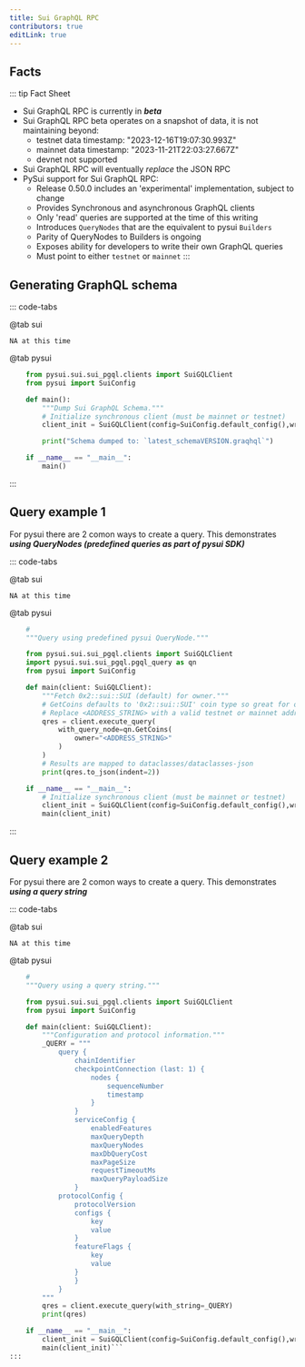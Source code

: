 ```yaml
---
title: Sui GraphQL RPC
contributors: true
editLink: true
---
```


## Facts

::: tip Fact Sheet

- Sui GraphQL RPC is currently in **_beta_**
- Sui GraphQL RPC beta operates on a snapshot of data, it is not maintaining beyond:
  - testnet data timestamp: "2023-12-16T19:07:30.993Z"
  - mainnet data timestamp: "2023-11-21T22:03:27.667Z"
  - devnet not supported
- Sui GraphQL RPC will eventually _replace_ the JSON RPC
- PySui support for Sui GraphQL RPC:
    - Release 0.50.0 includes an 'experimental' implementation, subject to change
    - Provides Synchronous and asynchronous GraphQL clients
    - Only 'read' queries are supported at the time of this writing
    - Introduces `QueryNodes` that are the equivalent to pysui `Builders`
    - Parity of QueryNodes to Builders is ongoing
    - Exposes ability for developers to write their own GraphQL queries
    - Must point to either `testnet` or `mainnet`
:::

## Generating GraphQL schema

::: code-tabs

@tab sui

```shell
NA at this time
```

@tab pysui

```python
    from pysui.sui.sui_pgql.clients import SuiGQLClient
    from pysui import SuiConfig

    def main():
        """Dump Sui GraphQL Schema."""
        # Initialize synchronous client (must be mainnet or testnet)
        client_init = SuiGQLClient(config=SuiConfig.default_config(),write_schema=True)

        print("Schema dumped to: `latest_schemaVERSION.graqhql`")

    if __name__ == "__main__":
        main()

```
:::

## Query example 1

For pysui there are 2 comon ways to create a query. This demonstrates **_using QueryNodes (predefined queries as part of pysui SDK)_**

::: code-tabs

@tab sui

```shell
NA at this time
```

@tab pysui

```python
    #
    """Query using predefined pysui QueryNode."""

    from pysui.sui.sui_pgql.clients import SuiGQLClient
    import pysui.sui.sui_pgql.pgql_query as qn
    from pysui import SuiConfig

    def main(client: SuiGQLClient):
        """Fetch 0x2::sui::SUI (default) for owner."""
        # GetCoins defaults to '0x2::sui::SUI' coin type so great for owners gas listing
        # Replace <ADDRESS_STRING> with a valid testnet or mainnet address
        qres = client.execute_query(
            with_query_node=qn.GetCoins(
                owner="<ADDRESS_STRING>"
            )
        )
        # Results are mapped to dataclasses/dataclasses-json
        print(qres.to_json(indent=2))

    if __name__ == "__main__":
        # Initialize synchronous client (must be mainnet or testnet)
        client_init = SuiGQLClient(config=SuiConfig.default_config(),write_schema=False)
        main(client_init)
```
:::

## Query example 2

For pysui there are 2 comon ways to create a query. This demonstrates **_using a query string_**

::: code-tabs

@tab sui

```shell
NA at this time
```

@tab pysui

```python
    #
    """Query using a query string."""

    from pysui.sui.sui_pgql.clients import SuiGQLClient
    from pysui import SuiConfig

    def main(client: SuiGQLClient):
        """Configuration and protocol information."""
        _QUERY = """
            query {
                chainIdentifier
                checkpointConnection (last: 1) {
                    nodes {
                        sequenceNumber
                        timestamp
                    }
                }
                serviceConfig {
                    enabledFeatures
                    maxQueryDepth
                    maxQueryNodes
                    maxDbQueryCost
                    maxPageSize
                    requestTimeoutMs
                    maxQueryPayloadSize
                }
            protocolConfig {
                protocolVersion
                configs {
                    key
                    value
                }
                featureFlags {
                    key
                    value
                }
                }
            }
        """
        qres = client.execute_query(with_string=_QUERY)
        print(qres)

    if __name__ == "__main__":
        client_init = SuiGQLClient(config=SuiConfig.default_config(),write_schema=False)
        main(client_init)```
:::
